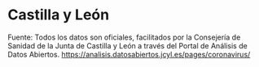 # Castilla y León

Fuente: Todos los datos son oficiales, facilitados por la Consejería de Sanidad de la Junta de Castilla y León a través del Portal de Análisis de Datos Abiertos. https://analisis.datosabiertos.jcyl.es/pages/coronavirus/

